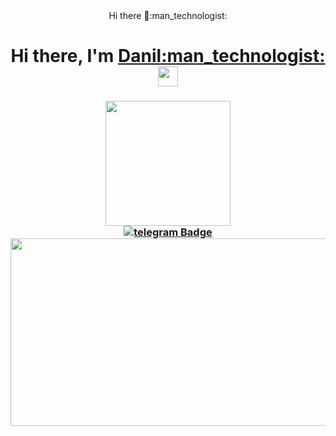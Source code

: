   <div align="center">
  Hi there 👋:man_technologist:
</div>

<h1 align="center">Hi there, I'm <a href="https://daniilshat.ru/" target="_blank">Danil:man_technologist:</a> 
<img src="https://github.com/blackcater/blackcater/raw/main/images/Hi.gif" height="32"/></h1>
<h3 align="center">
</div>

<div id="header" align="center">
  <img src= "https://user-images.githubusercontent.com/122871161/218250657-e05bbf08-96eb-432a-8a93-c4edfcfb77c2.jpg" width="200"/>
</div>

<div id="badges" align="center">
  <a href="https://t.me/kazakov1111">
  <img src= "https://img.shields.io/badge/telegram-blue?logo=telegram&logoColor=white&style=for-the-badge" alt="telegram Badge"/>
</div>
  
  <div align="center">
  <img src="https://media.giphy.com/media/dWesBcTLavkZuG35MI/giphy.gif" width="600" height="300"/>
</div>

